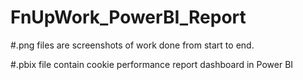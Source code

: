 # FnUpWork_PowerBI_Report

#.png files are screenshots of work done from start to end.

#.pbix file contain cookie performance report dashboard in Power BI 
